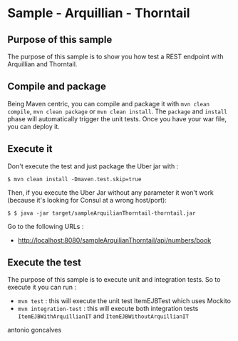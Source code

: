 # Sample - Arquillian - Thorntail

## Purpose of this sample

The purpose of this sample is to show you how test a REST endpoint with Arquillian and Thorntail.


## Compile and package

Being Maven centric, you can compile and package it with `mvn clean compile`, `mvn clean package` or `mvn clean install`. The `package` and `install` phase will automatically trigger the unit tests. Once you have your war file, you can deploy it.

## Execute it

Don't execute the test and just package the Uber jar with :

```
$ mvn clean install -Dmaven.test.skip=true
```

Then, if you execute the Uber Jar without any parameter it won't work (because it's looking for Consul at a wrong host/port):

```
$ $ java -jar target/sampleArquilianThorntail-thorntail.jar
```

Go to the following URLs :

* [http://localhost:8080/sampleArquilianThorntail/api/numbers/book]()

## Execute the test

The purpose of this sample is to execute unit and integration tests. So to execute it you can run :

* `mvn test` : this will execute the unit test ItemEJBTest which uses Mockito
* `mvn integration-test` : this will execute both integration tests `ItemEJBWithArquillianIT` and `ItemEJBWithoutArquillianIT`

<div class="footer">
    <span class="footerTitle"><span class="uc">a</span>ntonio <span class="uc">g</span>oncalves</span>
</div>